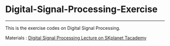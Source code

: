 # Digital-Signal-Processing-Exercise
-----

This is the exercise codes on Digital Signal Processing.

Materials : [Digital Signal Processing Lecture on SKplanet Tacademy](https://www.youtube.com/watch?v=RxbkEjV7c0o&list=PL9mhQYIlKEhem5_wrQqDtNqNcaDyFrYGN&index=1)
